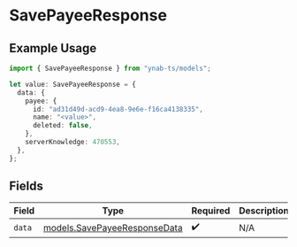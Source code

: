 # SavePayeeResponse

## Example Usage

```typescript
import { SavePayeeResponse } from "ynab-ts/models";

let value: SavePayeeResponse = {
  data: {
    payee: {
      id: "ad31d49d-acd9-4ea8-9e6e-f16ca4138335",
      name: "<value>",
      deleted: false,
    },
    serverKnowledge: 470553,
  },
};
```

## Fields

| Field                                                              | Type                                                               | Required                                                           | Description                                                        |
| ------------------------------------------------------------------ | ------------------------------------------------------------------ | ------------------------------------------------------------------ | ------------------------------------------------------------------ |
| `data`                                                             | [models.SavePayeeResponseData](../models/savepayeeresponsedata.md) | :heavy_check_mark:                                                 | N/A                                                                |
